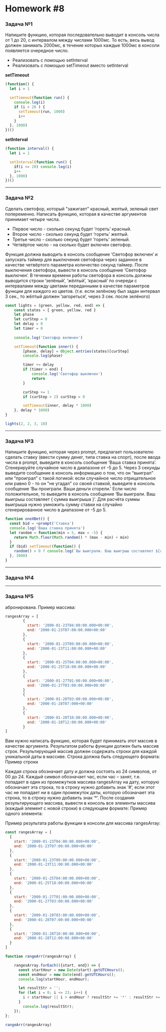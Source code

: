 # Homework #8

### Задача №1

Напишите функцию, которая последовательно выводит в консоль числа от 1 до 20, с интервалом между числами 1000мс. 
То есть, весь вывод должен занимать 2000мс, в течение которых каждые 1000мс в консоли появляется очередное число.
* Реализовать с помощью setInterval
* Реализовать с помощью setTimeout вместо setInterval

**setTimeout**
```js
(function() {
  let i = 1

  setTimeout(function run() {
    console.log(i)
    if (i < 20 ) {
      setTimeout(run, 1000)
      i++
    }
  }, 1000)
})()
```

**setInterval**

```js
(function interval() {
  let i = 1

  setInterval(function run() {
    if(i <= 20) console.log(i)
    i++
  }, 1000)
})()
```

***

### Задача №2

Сделать светофор, который "зажигает" красный, желтый, зеленый свет попеременно.
Написать функцию, которая в качестве аргументов принимает четыре числа.
* Первое число - сколько секунд будет ‘гореть’ красный.
* Второе число - сколько секунд будет ‘гореть’ желтый.
* Третье число - сколько секунд будет ‘гореть’ зеленый.
* Четвёртое число - на сколько будет включен светофор. 

Функция должна выводить в консоль сообщение ‘Светофор включен’ и запускать таймер для выключения светофора через заданное в качестве четвёртого параметра количество секунд таймер. После выключения светофора, вывести в консоль сообщение ‘Светофор выключен’. В течении времени работы светофора в консоль должны выводится строки ‘зелёный’, ‘жёлтый’, ‘красный’ по очереди с интервалами между цветами переданными в качестве параметров функции для каждого из цветов. (т.е. если зелёному был задан интервал 3 сек., то жёлтый должен ‘загореться’, через 3 сек. после зелёного)

```js
const lights = (green, yellow, red, end) => {
    const states = { green, yellow, red }
    let phase
    let curStep = 0
    let delay = 0
    let timer = 0
       
    console.log('Светофор включен')

    setTimeout(function inner() {
        [phase, delay] = Object.entries(states)[curStep]
        console.log(phase)

        timer += delay
        if (timer > end) {
            console.log('Светофор выключен')
            return
        }

        curStep += 1
        if (curStep > 2) curStep = 0

        setTimeout(inner, delay * 1000)
    }, delay * 1000)
}

lights(2, 2, 3, 10)
```

***

### Задача №3

Напишите функцию, которая через prompt, предлагает пользователю сделать ставку (ввести сумму денег, типа ставка на спорт), после ввода числа в prompt, выведите в консоль сообщение ‘Ваша ставка принята’. Сгенерируйте случайное число в диапазоне от -5 до 5. Через 3 секунды выведите сообщение в консоль информацию о том, что он “выиграл” или “проиграл” с такой логикой: если случайное число отрицательное или равно 0 - то он "не угадал" со своей ставкой, выведите в консоль сообщение ‘Вы проиграли. Ваши деньги сгорели.’ Если число положительное, то выведите в консоль сообщение ‘Вы выиграли. Ваш выигрыш составляет { сумма выигрыша }’. Для расчёта суммы выигрыша нужно умножить сумму ставки на случайно сгенерированное число в диапазоне от -5 до 5.

```js
function oneXBet() {
  const bid = +prompt('Ставка')
  console.log('Ваша ставка принята')
  let random = function(min = 5, max = -5) {
    return Math.floor(Math.random() * (max - min) + min)
  }
  if (bid) setTimeout(function() {
    random() > 0 ? console.log(`Вы выиграли. Ваш выигрыш составляет ${random() * bid}`) : console.warn('Вы проиграли. Ваши деньги сгорели')
  }, 3000)
}
```

***

### Задача №4

***

### Задача №5

абронирована. Пример массива:
```js
rangesArray = [
        {
          start: '2000-01-23T04:00:00.000+00:00',
          end: '2000-01-23T07:00:00.000+00:00'
        },
        {
          start: '2000-01-23T09:00:00.000+00:00',
          end: '2000-01-23T11:00:00.000+00:00'
        },
        {
          start: '2000-01-25T04:00:00.000+00:00',
          end: '2000-01-25T18:00:00.000+00:00'
        },
        {
          start: '2000-01-27T01:00:00.000+00:00',
          end: '2000-01-27T03:00:00.000+00:00'
        }
        {
          start: '2000-01-28T03:00:00.000+00:00',
          end: '2000-01-28T07:000+00:00'
        },
        {
          start: '2000-01-28T10:00:00.000+00:00',
          end: '2000-01-28T12:00:00.000+00:00'
        }
] 
```
Вам нужно написать функцию, которая будет принимать этот массив в качестве аргумента. Результатом работы функции должен быть массив строк. Результирующий массив должен содержать строки для каждой уникальной даты в массиве. Строка должна быть следующего формата:
Пример строки

Каждая строка обозначает дату и должна состоять из 24 символов, от 00 до 24. Каждый символ обозначает час, если час – занят, т.е. попадает в один из промежутков массива rangesArray на дату, которую обозначает эта строка, то в строку нужно добавить знак ‘#’, если этот час не попадает ни в один промежуток даты, которую обозначает эта строка, то в строку нужно добавить знак ‘*’. После создания результирующего массива, вывести в консоль все элементы массива (каждый элемент с новой строки) в следующем формате:
Пример одного элемента:

Пример результата работы функции в консоли для массива rangesArray:

```js
const rangesArray = [
  {
    start: '2000-01-23T04:00:00.000+00:00',
    end: '2000-01-23T07:00:00.000+00:00'
  },
  {
    start: '2000-01-23T09:00:00.000+00:00',
    end: '2000-01-23T11:00:00.000+00:00'
  },
  {
    start: '2000-01-25T04:00:00.000+00:00',
    end: '2000-01-25T18:00:00.000+00:00'
  },
  {
    start: '2000-01-27T01:00:00.000+00:00',
    end: '2000-01-27T03:00:00.000+00:00'
  },
  {
    start: '2000-01-28T03:00:00.000+00:00',
    end: '2000-01-28T07:00:00.000+00:00'
  },
  {
    start: '2000-01-28T10:00:00.000+00:00',
    end: '2000-01-28T12:00:00.000+00:00'
  }
]

function rangeArr(rangesArray) {

    rangesArray.forEach(({start, end}) => { 
      const startHour = new Date(start).getUTCHours(); 
      const endHour = new Date(end).getUTCHours(); 
      console.log(startHour, endHour); 

      let resultStr = ''; 
      for (let i = 0; i <= 23; i++) { 
        i < startHour || i > endHour ? resultStr += '*' : resultStr += '#'
      }
        console.log(resultStr);
    });
};

rangeArr(rangesArray)
```
